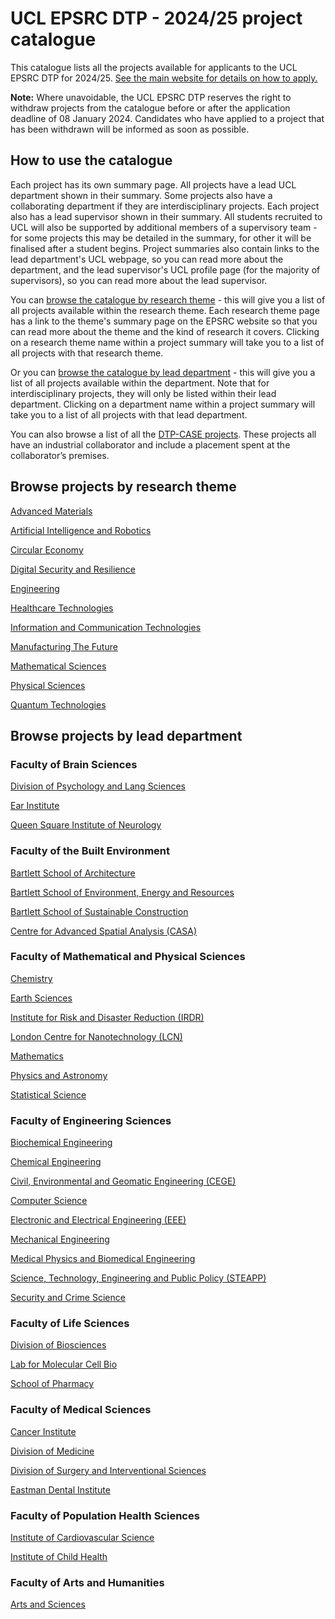 # UCL EPSRC DTP - 2024/25 project catalogue

This catalogue lists all the projects available for applicants to the UCL EPSRC DTP for 2024/25. [See the main website for details on how to apply.](https://rebrand.ly/ai0o4al)

**Note:** Where unavoidable, the UCL EPSRC DTP reserves the right to withdraw projects from the catalogue before or after the application deadline of 08 January 2024. Candidates who have applied to a project that has been withdrawn will be informed as soon as possible.

## How to use the catalogue
Each project has its own summary page. All projects have a lead UCL department shown in their summary. Some projects also have a collaborating department if they are interdisciplinary projects. Each project also has a lead supervisor shown in their summary. All students recruited to UCL will also be supported by additional members of a supervisory team - for some projects this may be detailed in the summary, for other it will be finalised after a student begins. Project summaries also contain links to the lead department's UCL webpage, so you can read more about the department, and the lead supervisor's UCL profile page (for the majority of supervisors), so you can read more about the lead supervisor.

You can [browse the catalogue by research theme](#browse-projects-by-research-theme) - this will give you a list of all projects available within the research theme. Each research theme page has a link to the theme's summary page on the EPSRC website so that you can read more about the theme and the kind of research it covers. Clicking on a research theme name within a project summary will take you to a list of all projects with that research theme.

Or you can [browse the catalogue by lead department](#browse-projects-by-lead-department) - this will give you a list of all projects available within the department. Note that for interdisciplinary projects, they will only be listed within their lead department. Clicking on a department name within a project summary will take you to a list of all projects with that lead department.

You can also browse a list of all the [DTP-CASE projects](dtp-case/dtp-case-projects.md). These projects all have an industrial collaborator and include a placement spent at the collaborator’s premises.

## Browse projects by research theme

[Advanced Materials](themes/advanced-materials.md)

[Artificial Intelligence and Robotics](themes/artificial-intelligence-and-robotics.md)

[Circular Economy](themes/circular-economy.md)

[Digital Security and Resilience](themes/digital-security-and-resilience.md)

[Engineering](themes/engineering.md)

[Healthcare Technologies](themes/healthcare-technologies.md)

[Information and Communication Technologies](themes/information-and-communication-technologies.md)

[Manufacturing The Future](themes/manufacturing-the-future.md)

[Mathematical Sciences](themes/mathematical-sciences.md)

[Physical Sciences](themes/physical-sciences.md)

[Quantum Technologies](themes/quantum-technologies.md)

## Browse projects by lead department

### Faculty of Brain Sciences
[Division of Psychology and Lang Sciences](departments/division-of-psychology-and-lang-sciences.md)

[Ear Institute](departments/ear-institute.md)

[Queen Square Institute of Neurology](departments/queen-square-institute-of-neurology.md)

### Faculty of the Built Environment
[Bartlett School of Architecture](departments/bartlett-school-of-architecture.md)

[Bartlett School of Environment, Energy and Resources](departments/bartlett-school-of-environment-energy-and-resources.md)

[Bartlett School of Sustainable Construction](departments/bartlett-school-of-sustainable-construction.md)

[Centre for Advanced Spatial Analysis (CASA)](departments/centre-for-advanced-spatial-analysis.md)

### Faculty of Mathematical and Physical Sciences
[Chemistry](departments/chemistry.md)

[Earth Sciences](departments/earth-sciences.md)

[Institute for Risk and Disaster Reduction (IRDR)](departments/institute-for-risk-and-disaster-reduction.md)

[London Centre for Nanotechnology (LCN)](departments/london-centre-for-nanotechnology.md)

[Mathematics](departments/mathematics.md)

[Physics and Astronomy](departments/physics-and-astronomy.md)

[Statistical Science](departments/statistical-science.md)

### Faculty of Engineering Sciences
[Biochemical Engineering](departments/biochemical-engineering.md)

[Chemical Engineering](departments/chemical-engineering.md)

[Civil, Environmental and Geomatic Engineering (CEGE)](departments/civil-environmental-and-geomatic-engineering.md)

[Computer Science](departments/computer-science.md)

[Electronic and Electrical Engineering (EEE)](departments/electronic-and-electrical-engineering.md)

[Mechanical Engineering](departments/mechanical-engineering.md)

[Medical Physics and Biomedical Engineering](departments/medical-physics-and-biomedical-engineering.md)

[Science, Technology, Engineering and Public Policy (STEAPP)](departments/science-technology-engineering-and-public-policy.md)

[Security and Crime Science](departments/security-and-crime-science.md)

### Faculty of Life Sciences
[Division of Biosciences](departments/division-of-biosciences.md)

[Lab for Molecular Cell Bio](departments/lab-for-molecular-cell-bio.md)

[School of Pharmacy](departments/school-of-pharmacy.md)

### Faculty of Medical Sciences
[Cancer Institute](departments/cancer-institute.md)

[Division of Medicine](departments/division-of-medicine.md)

[Division of Surgery and Interventional Sciences](departments/division-of-surgery-and-interventional-sciences.md)

[Eastman Dental Institute](departments/eastman-dental-institute.md)

### Faculty of Population Health Sciences
[Institute of Cardiovascular Science](departments/institute-of-cardiovascular-science.md)

[Institute of Child Health](departments/institute-of-child-health.md)

### Faculty of Arts and Humanities
[Arts and Sciences](departments/arts-and-sciences.md)